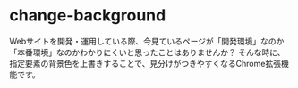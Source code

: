 # change-background
Webサイトを開発・運用している際、今見ているページが「開発環境」なのか「本番環境」なのかわかりにくいと思ったことはありませんか？
そんな時に、指定要素の背景色を上書きすることで、見分けがつきやすくなるChrome拡張機能です。
